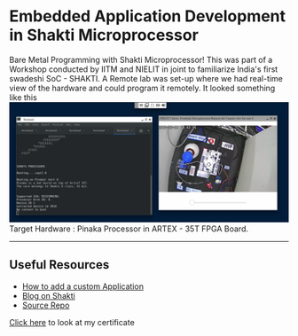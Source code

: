 # Embedded Application Development in Shakti Microprocessor
Bare Metal Programming with Shakti Microprocessor! This was part of a Workshop conducted by IITM and NIELIT in joint to familiarize India's first swadeshi SoC - SHAKTI. A Remote lab was set-up where we had real-time view of the hardware and could program it remotely. It looked something like this 
![RemoteLab](/Misc/RemoteLab.png "Remote Lab Set-up")
Target Hardware : Pinaka Processor in ARTEX - 35T FPGA Board.
***
## Useful Resources
- [How to add a custom Application](https://youtu.be/qEoJzhBs9uI)
- [Blog on Shakti](https://blogshakti.org.in/)
- [Source Repo](https://gitlab.com/shaktiproject)

[Click here](https://drive.google.com/file/d/12WVOd-0KVqvU2S29X8zzDlEk_WPQGTt-/view?usp=sharing) to look at my certificate
